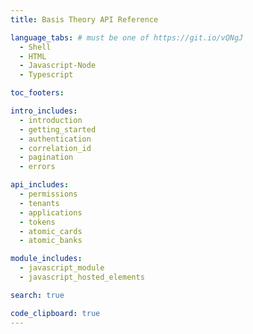 ```yaml
---
title: Basis Theory API Reference

language_tabs: # must be one of https://git.io/vQNgJ
  - Shell
  - HTML
  - Javascript-Node
  - Typescript

toc_footers:

intro_includes:
  - introduction
  - getting_started
  - authentication
  - correlation_id
  - pagination
  - errors

api_includes:
  - permissions
  - tenants
  - applications
  - tokens
  - atomic_cards
  - atomic_banks

module_includes:
  - javascript_module
  - javascript_hosted_elements

search: true

code_clipboard: true
---
```

